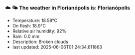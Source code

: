 ### ☁️ 🌤️  The weather in Florianópolis is: Florianópolis

- Temperature: 18.58°C
- On flesh: 18.9°C
- Relative air humidity: 92%
- Rain: 0.0 mm
- Description: Broken clouds
- last updated: 2025-06-06T01:24:34.611863
